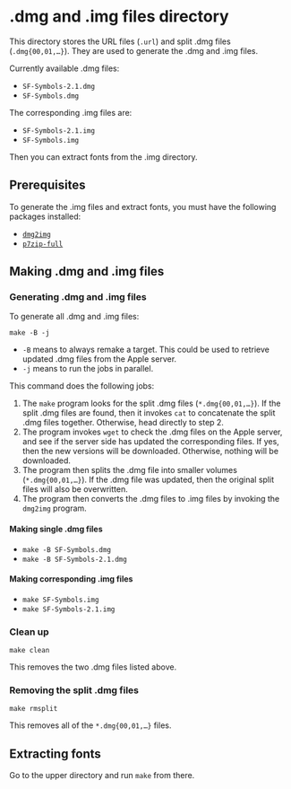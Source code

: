 # .dmg and .img files directory
This directory stores the URL files (`.url`) and split .dmg files (`.dmg{00,01,…}`). They are used to generate the .dmg and .img files.

Currently available .dmg files:
* `SF-Symbols-2.1.dmg`
* `SF-Symbols.dmg`

The corresponding .img files are:
* `SF-Symbols-2.1.img`
* `SF-Symbols.img`

Then you can extract fonts from the .img directory.

## Prerequisites
To generate the .img files and extract fonts, you must have the following packages installed:
* [`dmg2img`](http://vu1tur.eu.org/tools/)
* [`p7zip-full`](https://pkgs.org/download/p7zip-full)

## Making .dmg and .img files

### Generating .dmg and .img files
To generate all .dmg and .img files:
```shell
make -B -j
```
* `-B` means to always remake a target. This could be used to retrieve updated .dmg files from the Apple server.
* `-j` means to run the jobs in parallel.

This command does the following jobs:
1. The `make` program looks for the split .dmg files (`*.dmg{00,01,…}`). If the split .dmg files are found, then it invokes `cat` to concatenate the split .dmg files together. Otherwise, head directly to step 2.
2. The program invokes `wget` to check the .dmg files on the Apple server, and see if the server side has updated the corresponding files. If yes, then the new versions will be downloaded. Otherwise, nothing will be downloaded.
3. The program then splits the .dmg file into smaller volumes (`*.dmg{00,01,…}`). If the .dmg file was updated, then the original split files will also be overwritten.
4. The program then converts the .dmg files to .img files by invoking the `dmg2img` program.

#### Making single .dmg files
* `make -B SF-Symbols.dmg`
* `make -B SF-Symbols-2.1.dmg`

#### Making corresponding .img files
* `make SF-Symbols.img`
* `make SF-Symbols-2.1.img`

### Clean up
```shell
make clean
```
This removes the two .dmg files listed above.

### Removing the split .dmg files
```shell
make rmsplit
```
This removes all of the `*.dmg{00,01,…}` files.

## Extracting fonts
Go to the upper directory and run `make` from there.